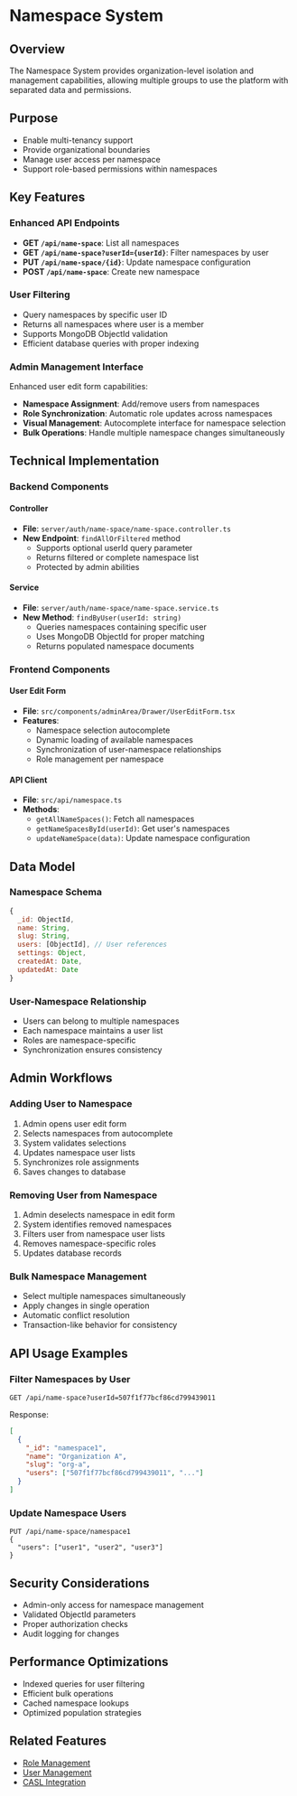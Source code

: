 # Namespace System

## Overview
The Namespace System provides organization-level isolation and management capabilities, allowing multiple groups to use the platform with separated data and permissions.

## Purpose
- Enable multi-tenancy support
- Provide organizational boundaries
- Manage user access per namespace
- Support role-based permissions within namespaces

## Key Features

### Enhanced API Endpoints
- **GET `/api/name-space`**: List all namespaces
- **GET `/api/name-space?userId={userId}`**: Filter namespaces by user
- **PUT `/api/name-space/{id}`**: Update namespace configuration
- **POST `/api/name-space`**: Create new namespace

### User Filtering
- Query namespaces by specific user ID
- Returns all namespaces where user is a member
- Supports MongoDB ObjectId validation
- Efficient database queries with proper indexing

### Admin Management Interface
Enhanced user edit form capabilities:
- **Namespace Assignment**: Add/remove users from namespaces
- **Role Synchronization**: Automatic role updates across namespaces
- **Visual Management**: Autocomplete interface for namespace selection
- **Bulk Operations**: Handle multiple namespace changes simultaneously

## Technical Implementation

### Backend Components

#### Controller
- **File**: `server/auth/name-space/name-space.controller.ts`
- **New Endpoint**: `findAllOrFiltered` method
  - Supports optional userId query parameter
  - Returns filtered or complete namespace list
  - Protected by admin abilities

#### Service
- **File**: `server/auth/name-space/name-space.service.ts`
- **New Method**: `findByUser(userId: string)`
  - Queries namespaces containing specific user
  - Uses MongoDB ObjectId for proper matching
  - Returns populated namespace documents

### Frontend Components

#### User Edit Form
- **File**: `src/components/adminArea/Drawer/UserEditForm.tsx`
- **Features**:
  - Namespace selection autocomplete
  - Dynamic loading of available namespaces
  - Synchronization of user-namespace relationships
  - Role management per namespace

#### API Client
- **File**: `src/api/namespace.ts`
- **Methods**:
  - `getAllNameSpaces()`: Fetch all namespaces
  - `getNameSpacesById(userId)`: Get user's namespaces
  - `updateNameSpace(data)`: Update namespace configuration

## Data Model

### Namespace Schema
```javascript
{
  _id: ObjectId,
  name: String,
  slug: String,
  users: [ObjectId], // User references
  settings: Object,
  createdAt: Date,
  updatedAt: Date
}
```

### User-Namespace Relationship
- Users can belong to multiple namespaces
- Each namespace maintains a user list
- Roles are namespace-specific
- Synchronization ensures consistency

## Admin Workflows

### Adding User to Namespace
1. Admin opens user edit form
2. Selects namespaces from autocomplete
3. System validates selections
4. Updates namespace user lists
5. Synchronizes role assignments
6. Saves changes to database

### Removing User from Namespace
1. Admin deselects namespace in edit form
2. System identifies removed namespaces
3. Filters user from namespace user lists
4. Removes namespace-specific roles
5. Updates database records

### Bulk Namespace Management
- Select multiple namespaces simultaneously
- Apply changes in single operation
- Automatic conflict resolution
- Transaction-like behavior for consistency

## API Usage Examples

### Filter Namespaces by User
```http
GET /api/name-space?userId=507f1f77bcf86cd799439011
```

Response:
```json
[
  {
    "_id": "namespace1",
    "name": "Organization A",
    "slug": "org-a",
    "users": ["507f1f77bcf86cd799439011", "..."]
  }
]
```

### Update Namespace Users
```http
PUT /api/name-space/namespace1
{
  "users": ["user1", "user2", "user3"]
}
```

## Security Considerations
- Admin-only access for namespace management
- Validated ObjectId parameters
- Proper authorization checks
- Audit logging for changes

## Performance Optimizations
- Indexed queries for user filtering
- Efficient bulk operations
- Cached namespace lookups
- Optimized population strategies

## Related Features
- [Role Management](./role-management.md)
- [User Management](../administrative-tools/features/user-management.md)
- [CASL Integration](./casl-integration.md)